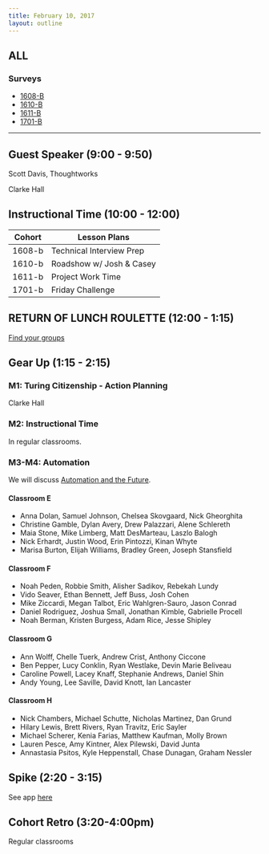 ```yaml
---
title: February 10, 2017
layout: outline
---
```



## ALL

### Surveys
*   [1608-B](https://goo.gl/forms/TGZfRoblysO9pg572)
*   [1610-B](https://goo.gl/forms/KDuSqa8kUN1QufsZ2)
*   [1611-B]()
*   [1701-B](https://goo.gl/forms/5oYor23AkVGLF9Ri1)

***

## Guest Speaker (9:00 - 9:50)

Scott Davis, Thoughtworks

Clarke Hall

## Instructional Time (10:00 - 12:00)

| Cohort | Lesson Plans |
| ------ | ------------ |
| 1608-b | Technical Interview Prep |
| 1610-b | Roadshow w/ Josh & Casey |
| 1611-b | Project Work Time |
| 1701-b | Friday Challenge |


## RETURN OF LUNCH ROULETTE (12:00 - 1:15)

[Find your groups](https://github.com/turingschool/interdisciplinary-planning/blob/master/groups/20170210.markdown)

## Gear Up (1:15 - 2:15)

### M1: Turing Citizenship - Action Planning
Clarke Hall

### M2: Instructional Time
In regular classrooms.

### M3-M4: Automation
We will discuss [Automation and the Future](https://github.com/turingschool/gear-up/blob/master/automation.markdown).

#### Classroom E

*   Anna Dolan, Samuel Johnson, Chelsea Skovgaard, Nick Gheorghita
*   Christine Gamble, Dylan Avery, Drew Palazzari, Alene Schlereth
*   Maia Stone, Mike Limberg, Matt DesMarteau, Laszlo Balogh
*   Nick Erhardt, Justin Wood, Erin Pintozzi, Kinan Whyte
*   Marisa Burton, Elijah Williams, Bradley Green, Joseph Stansfield

#### Classroom F

*   Noah Peden, Robbie Smith, Alisher Sadikov, Rebekah Lundy
*   Vido Seaver, Ethan Bennett, Jeff Buss, Josh Cohen
*   Mike Ziccardi, Megan Talbot, Eric Wahlgren-Sauro, Jason Conrad
*   Daniel Rodriguez, Joshua Small, Jonathan Kimble, Gabrielle Procell
*   Noah Berman, Kristen Burgess, Adam Rice, Jesse Shipley

#### Classroom G

*   Ann Wolff, Chelle Tuerk, Andrew Crist, Anthony Ciccone
*   Ben Pepper, Lucy Conklin, Ryan Westlake, Devin Marie Beliveau
*   Caroline Powell, Lacey Knaff, Stephanie Andrews, Daniel Shin
*   Andy Young, Lee Saville, David Knott, Ian Lancaster

#### Classroom H

*   Nick Chambers, Michael Schutte, Nicholas Martinez, Dan Grund
*   Hilary Lewis, Brett Rivers, Ryan Travitz, Eric Sayler
*   Michael Scherer, Kenia Farias, Matthew Kaufman, Molly Brown
*   Lauren Pesce, Amy Kintner, Alex Pilewski, David Junta
*   Annastasia Psitos, Kyle Heppenstall, Chase Dunagan, Graham Nessler


## Spike (2:20 - 3:15)

See app [here](https://turing-fridays.firebaseapp.com/)

## Cohort Retro (3:20-4:00pm)

Regular classrooms
